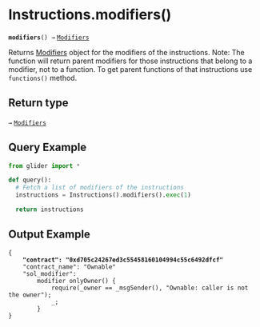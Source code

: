 # Instructions.modifiers()

**`modifiers`**`() →` [`Modifiers`](../callables/modifiers/)

Returns [Modifiers](../callables/modifiers/) object for the modifiers of the instructions. Note: The function will return parent modifiers for those instructions that belong to a modifier, not to a function. To get parent functions of that instructions use `functions()` method.

## Return type

`→` [`Modifiers`](../callables/modifiers/)

## Query Example

```python
from glider import *

def query():
  # Fetch a list of modifiers of the instructions
  instructions = Instructions().modifiers().exec(1)

  return instructions
```

## Output Example

<pre class="language-solidity"><code class="lang-solidity">{
<strong>    "contract": "0xd705c24267ed3c55458160104994c55c6492dfcf"
</strong>    "contract_name": "Ownable"
    "sol_modifier": 
        modifier onlyOwner() {
            require(_owner == _msgSender(), "Ownable: caller is not the owner");
            _;
        }
}
</code></pre>
